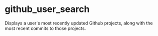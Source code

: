 # github_user_search

Displays a user's most recently updated Github projects, along with the most recent commits to those projects.
